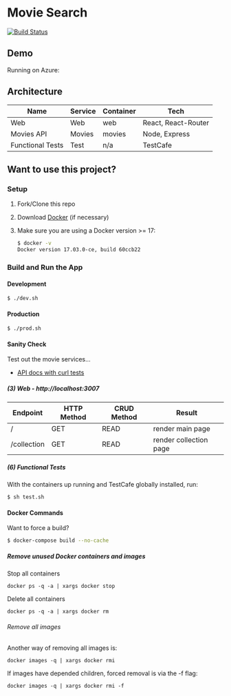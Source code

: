 # Movie Search

[![Build Status](https://travis-ci.org/jewelsjacobs/movie-search.svg?branch=master)](https://travis-ci.org/jewelsjacobs/movie-search)

## Demo

Running on Azure:



## Architecture

| Name             | Service | Container | Tech                 |
|------------------|---------|-----------|----------------------|
| Web              | Web     | web       | React, React-Router  |
| Movies API       | Movies  | movies    | Node, Express        |
| Functional Tests | Test    | n/a       | TestCafe             |

## Want to use this project?

### Setup

1. Fork/Clone this repo

1. Download [Docker](https://docs.docker.com/docker-for-mac/install/) (if necessary)

1. Make sure you are using a Docker version >= 17:

    ```sh
    $ docker -v
    Docker version 17.03.0-ce, build 60ccb22
    ```

### Build and Run the App

#### Development

```sh
$ ./dev.sh
```

#### Production

```sh
$ ./prod.sh
```

#### Sanity Check

Test out the movie services...

- [API docs with curl tests](https://jewelsjacobs.github.io/movie-search/index.html)

##### (3) Web - http://localhost:3007

| Endpoint   | HTTP Method | CRUD Method | Result                  |
|-------------|-------------|-------------|------------------------|
| /           | GET         | READ        | render main page       |
| /collection | GET         | READ        | render collection page |

##### (6) Functional Tests

With the containers up running and TestCafe globally installed, run:

```sh
$ sh test.sh
```

#### Docker Commands

Want to force a build?

```sh
$ docker-compose build --no-cache
```
##### Remove unused Docker containers and images

Stop all containers

`docker ps -q -a | xargs docker stop`

Delete all containers

`docker ps -q -a | xargs docker rm`

###### Remove all images

Another way of removing all images is:

`docker images -q | xargs docker rmi`

If images have depended children, forced removal is via the -f flag:

`docker images -q | xargs docker rmi -f`
